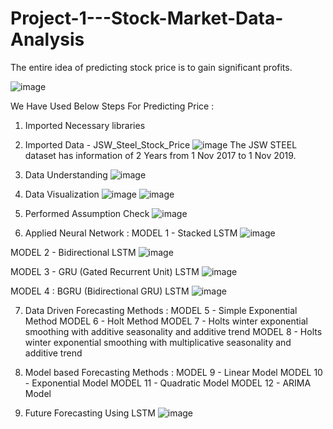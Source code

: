 # Project-1---Stock-Market-Data-Analysis
The entire idea of predicting stock price is to gain significant profits.

![image](https://user-images.githubusercontent.com/99848899/207516794-cf7b99c8-0f78-4529-811d-db1578a65815.png)

We Have Used Below Steps For Predicting Price :

1. Imported Necessary libraries
2. Imported Data - JSW_Steel_Stock_Price
![image](https://user-images.githubusercontent.com/99848899/207517208-93401d78-2a5d-470d-b489-8c1f5e59c06d.png)
The JSW STEEL dataset has information of 2 Years from 1 Nov 2017 to 1 Nov 2019.


3. Data Understanding
![image](https://user-images.githubusercontent.com/99848899/207518041-09a8df18-8bf7-4203-93d2-ee99b4a66974.png)

5. Data Visualization
![image](https://user-images.githubusercontent.com/99848899/207518173-1559350f-472d-4585-a0c9-6916a131590d.png)
![image](https://user-images.githubusercontent.com/99848899/207518243-d8c9b476-d9f4-4400-869d-a62f1583b1c8.png)

7. Performed Assumption Check
![image](https://user-images.githubusercontent.com/99848899/207534218-2ae106a2-bee8-42b5-92f5-1805c7b6f319.png)

6. Applied Neural Network :
  MODEL 1 - Stacked LSTM
  ![image](https://user-images.githubusercontent.com/99848899/207534397-5189ae65-537d-466e-b32e-63eb7ca23cfa.png)

  MODEL 2 - Bidirectional LSTM
  ![image](https://user-images.githubusercontent.com/99848899/207534836-20ebe9a5-9d98-4c4e-bf10-4f05ffa98856.png)

  MODEL 3 - GRU (Gated Recurrent Unit) LSTM
  ![image](https://user-images.githubusercontent.com/99848899/207534905-6beaa336-a3d9-471c-97a7-77d21d56dd4c.png)

  MODEL 4 : BGRU (Bidirectional GRU) LSTM
  ![image](https://user-images.githubusercontent.com/99848899/207534970-8c874a2a-868b-416b-b36b-c1379b99a6b3.png)


7. Data Driven Forecasting Methods :
  MODEL 5 - Simple Exponential Method
  MODEL 6 - Holt Method
  MODEL 7 - Holts winter exponential smoothing with additive seasonality and additive trend
  MODEL 8 - Holts winter exponential smoothing with multiplicative seasonality and additive trend

8. Model based Forecasting Methods :
  MODEL 9 - Linear Model
  MODEL 10 - Exponential Model
  MODEL 11 - Quadratic Model
  MODEL 12 - ARIMA Model

9. Future Forecasting Using LSTM
![image](https://user-images.githubusercontent.com/99848899/207535532-c04e4f1a-10eb-45a5-947b-48997b6115d7.png)
